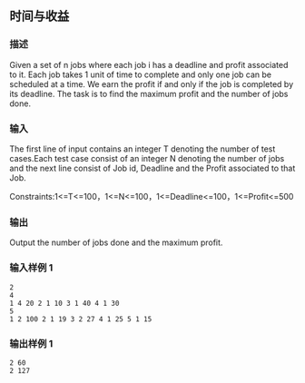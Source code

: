 ## 时间与收益

### 描述

Given a set of n jobs where each job i has a deadline and profit associated to it. Each job takes 1 unit of time to complete and only one job can be scheduled at a time. We earn the profit if and only if the job is completed by its deadline. The task is to find the maximum profit and the number of jobs done.

### 输入

The first line of input contains an integer T denoting the number of test cases.Each test case consist of an integer N denoting the number of jobs and the next line consist of Job id, Deadline and the Profit associated to that Job.

Constraints:1<=T<=100，1<=N<=100，1<=Deadline<=100，1<=Profit<=500

### 输出

Output the number of jobs done and the maximum profit.

### 输入样例 1 

```
2
4
1 4 20 2 1 10 3 1 40 4 1 30
5
1 2 100 2 1 19 3 2 27 4 1 25 5 1 15
```

### 输出样例 1

```
2 60
2 127
```